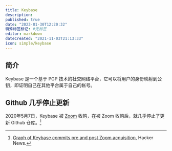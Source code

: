 ```yaml
---
title: Keybase
description:
published: true
date: "2023-01-30T12:20:32"
特殊标签标记: #无标签
editor: markdown
dateCreated: "2021-11-03T21:13:33"
icon: simple/keybase
---
```


## 简介

Keybase 是一个基于 PGP 技术的社交网络平台，它可以将用户的身份映射到公钥，即证明自己在其他平台属于自己的帐号。

## Github 几乎停止更新

2020年5月7日，Keybase 被 [Zoom](/software/Zoom.md) 收购，在被 Zoom 收购后，就几乎停止了更新 Github 仓库。[^28814210]

[^28814210]: [Graph of Keybase commits pre and post Zoom acquisition](https://web.archive.org/web/20211011112919/https://news.ycombinator.com/item?id=28814210), Hacker News.
